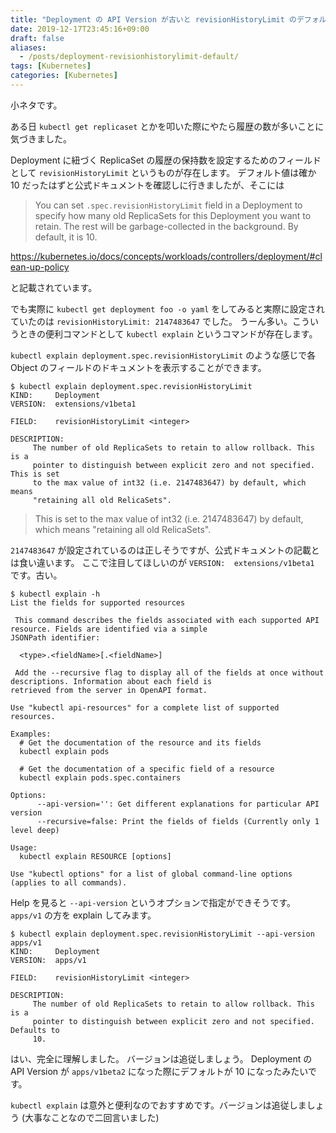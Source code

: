 ```yaml
---
title: "Deployment の API Version が古いと revisionHistoryLimit のデフォルト値が 2147483647 に設定される"
date: 2019-12-17T23:45:16+09:00
draft: false
aliases:
  - /posts/deployment-revisionhistorylimit-default/
tags: [Kubernetes]
categories: [Kubernetes]
---
```


小ネタです。

<!--more-->

ある日 `kubectl get replicaset` とかを叩いた際にやたら履歴の数が多いことに気づきました。

Deployment に紐づく ReplicaSet の履歴の保持数を設定するためのフィールドとして `revisionHistoryLimit` というものが存在します。
デフォルト値は確か 10 だったはずと公式ドキュメントを確認しに行きましたが、そこには

> You can set `.spec.revisionHistoryLimit` field in a Deployment to specify how many old ReplicaSets for this Deployment you want to retain. The rest will be garbage-collected in the background. By default, it is 10.

https://kubernetes.io/docs/concepts/workloads/controllers/deployment/#clean-up-policy

と記載されています。

でも実際に `kubectl get deployment foo -o yaml` をしてみると実際に設定されていたのは `revisionHistoryLimit: 2147483647` でした。
うーん多い。こういうときの便利コマンドとして `kubectl explain` というコマンドが存在します。

`kubectl explain deployment.spec.revisionHistoryLimit` のような感じで各 Object のフィールドのドキュメントを表示することができます。

```text
$ kubectl explain deployment.spec.revisionHistoryLimit
KIND:     Deployment
VERSION:  extensions/v1beta1

FIELD:    revisionHistoryLimit <integer>

DESCRIPTION:
     The number of old ReplicaSets to retain to allow rollback. This is a
     pointer to distinguish between explicit zero and not specified. This is set
     to the max value of int32 (i.e. 2147483647) by default, which means
     "retaining all old RelicaSets".
```

> This is set to the max value of int32 (i.e. 2147483647) by default, which means "retaining all old RelicaSets".

`2147483647` が設定されているのは正しそうですが、公式ドキュメントの記載とは食い違います。
ここで注目してほしいのが `VERSION:  extensions/v1beta1` です。古い。

```text
$ kubectl explain -h
List the fields for supported resources

 This command describes the fields associated with each supported API resource. Fields are identified via a simple
JSONPath identifier:

  <type>.<fieldName>[.<fieldName>]

 Add the --recursive flag to display all of the fields at once without descriptions. Information about each field is
retrieved from the server in OpenAPI format.

Use "kubectl api-resources" for a complete list of supported resources.

Examples:
  # Get the documentation of the resource and its fields
  kubectl explain pods

  # Get the documentation of a specific field of a resource
  kubectl explain pods.spec.containers

Options:
      --api-version='': Get different explanations for particular API version
      --recursive=false: Print the fields of fields (Currently only 1 level deep)

Usage:
  kubectl explain RESOURCE [options]

Use "kubectl options" for a list of global command-line options (applies to all commands).
```

Help を見ると `--api-version` というオプションで指定ができそうです。
`apps/v1` の方を explain してみます。

```text
$ kubectl explain deployment.spec.revisionHistoryLimit --api-version apps/v1
KIND:     Deployment
VERSION:  apps/v1

FIELD:    revisionHistoryLimit <integer>

DESCRIPTION:
     The number of old ReplicaSets to retain to allow rollback. This is a
     pointer to distinguish between explicit zero and not specified. Defaults to
     10.
```

はい、完全に理解しました。
バージョンは追従しましょう。
Deployment の API Version が `apps/v1beta2` になった際にデフォルトが 10 になったみたいです。

`kubectl explain` は意外と便利なのでおすすめです。バージョンは追従しましょう (大事なことなので二回言いました)
